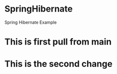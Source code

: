# SpringHibernate
Spring Hibernate Example
# This is first pull from main
# This is the second change
